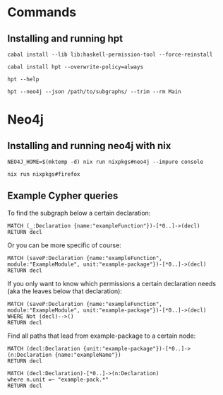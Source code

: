 # Commands

## Installing and running hpt

`cabal install --lib lib:haskell-permission-tool --force-reinstall`

`cabal install hpt --overwrite-policy=always`

`hpt --help`

`hpt --neo4j --json /path/to/subgraphs/ --trim --rm Main`


# Neo4j

## Installing and running neo4j with nix

```
NEO4J_HOME=$(mktemp -d) nix run nixpkgs#neo4j --impure console
```

```
nix run nixpkgs#firefox
```

## Example Cypher queries

To find the subgraph below a certain declaration:

```
MATCH (_:Declaration {name:"exampleFunction"})-[*0..]->(decl) 
RETURN decl
```

Or you can be more specific of course:


```
MATCH (saveP:Declaration {name:"exampleFunction", module:"ExampleModule", unit:"example-package"})-[*0..]->(decl) 
RETURN decl
```

If you only want to know which permissions a certain declaration needs (aka the leaves below that declaration):


```
MATCH (saveP:Declaration {name:"exampleFunction", module:"ExampleModule", unit:"example-package"})-[*0..]->(decl)
WHERE Not (decl)-->() 
RETURN decl
```

Find all paths that lead from example-package to a certain node:

```
MATCH (decl:Declaration {unit:"example-package"})-[*0..]->(n:Declaration {name:"exampleName"})
RETURN decl
```

```
MATCH (decl:Declaration)-[*0..]->(n:Declaration)
where n.unit =~ "example-pack.*"
RETURN decl
```